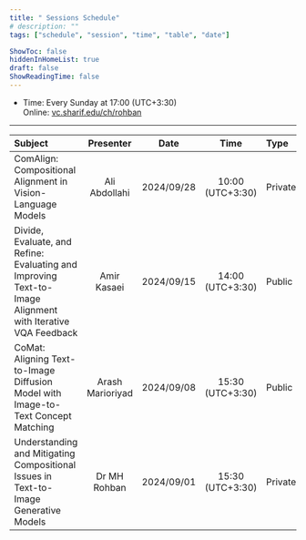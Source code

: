 ```yaml
---
title: " Sessions Schedule"
# description: ""
tags: ["schedule", "session", "time", "table", "date"]

ShowToc: false
hiddenInHomeList: true
draft: false
ShowReadingTime: false
---
```


- Time: Every Sunday at 17:00 (UTC+3:30) \
Online: [vc.sharif.edu/ch/rohban](https://vc.sharif.edu/ch/rohban)

---

| Subject                                                                                                    | Presenter        | Date       | Time             | Type       |
| :----------------------------------------------------------------------------------------------------------| :--------------: | :--------: | :--------------: | :--------- |
| ComAlign: Compositional Alignment in Vision-Language Models                                                | Ali Abdollahi    | 2024/09/28 | 10:00 (UTC+3:30) | Private    |
| Divide, Evaluate, and Refine: Evaluating and Improving Text-to-Image Alignment with Iterative VQA Feedback | Amir Kasaei      | 2024/09/15 | 14:00 (UTC+3:30) | Public     |
| CoMat: Aligning Text-to-Image Diffusion Model with Image-to-Text Concept Matching                          | Arash Marioriyad | 2024/09/08 | 15:30 (UTC+3:30) | Public     |
| Understanding and Mitigating Compositional Issues in Text-to-Image Generative Models                       | Dr MH Rohban     | 2024/09/01 | 15:30 (UTC+3:30) | Private    |

 
